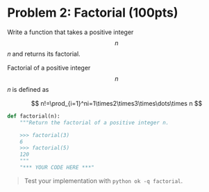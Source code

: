 # Problem 2: Factorial (100pts)

Write a function that takes a positive integer $$n$$𝑛 and returns its factorial.

Factorial of a positive integer $$n$$𝑛 is defined as

$$
n!=\prod_{i=1}^ni=1\times2\times3\times\dots\times n
$$

```python
def factorial(n):
    """Return the factorial of a positive integer n.

    >>> factorial(3)
    6
    >>> factorial(5)
    120
    """
    "*** YOUR CODE HERE ***"
```

> Test your implementation with `python ok -q factorial`.
